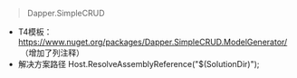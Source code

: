> Dapper.SimpleCRUD
- T4模板：https://www.nuget.org/packages/Dapper.SimpleCRUD.ModelGenerator/  （增加了列注释）
- 解决方案路径 Host.ResolveAssemblyReference("$(SolutionDir)");

